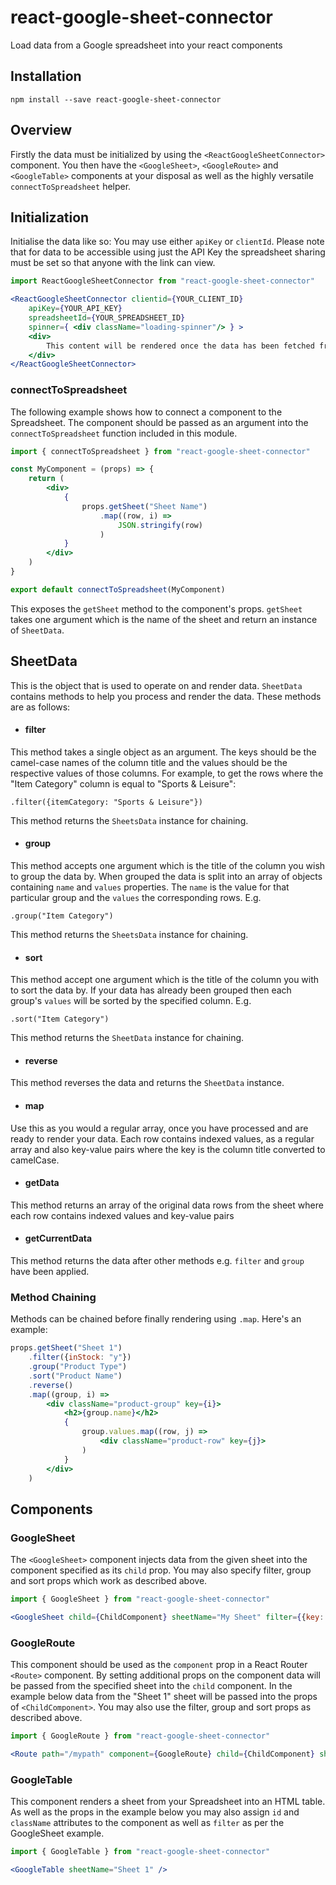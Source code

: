 # react-google-sheet-connector
Load data from a Google spreadsheet into your react components

## Installation
`npm install --save react-google-sheet-connector`

## Overview
Firstly the data must be initialized by using the `<ReactGoogleSheetConnector>` component. You then have the `<GoogleSheet>`, `<GoogleRoute>` and `<GoogleTable>` components at your disposal as well as the highly versatile `connectToSpreadsheet` helper. 

## Initialization
Initialise the data like so:
You may use either `apiKey` or `clientId`. Please note that for data to be accessible using just the API Key the spreadsheet sharing must be set so that anyone with the link can view.
```jsx harmony
import ReactGoogleSheetConnector from "react-google-sheet-connector"

<ReactGoogleSheetConnector clientid={YOUR_CLIENT_ID}
    apiKey={YOUR_API_KEY}
    spreadsheetId={YOUR_SPREADSHEET_ID}
    spinner={ <div className="loading-spinner"/> } >
    <div>
    	This content will be rendered once the data has been fetched from the spreadsheet.
    </div>
</ReactGoogleSheetConnector>
```

### connectToSpreadsheet
The following example shows how to connect a component to the Spreadsheet. The component should be passed as an argument into the `connectToSpreadsheet` function included in this module.
```jsx harmony
import { connectToSpreadsheet } from "react-google-sheet-connector"

const MyComponent = (props) => {
    return (
        <div>
            {
                props.getSheet("Sheet Name")
                    .map((row, i) =>
                        JSON.stringify(row)
                    )
            }        
        </div>
    )
}

export default connectToSpreadsheet(MyComponent) 
```
This exposes the `getSheet` method to the component's props. `getSheet` takes one argument which is the name of the sheet and return an instance of `SheetData`.

## SheetData
This is the object that is used to operate on and render data. `SheetData` contains methods to help you process and render the data. These methods are as follows:

* #### filter
This method takes a single object as an argument. The keys should be the camel-case names of the column title and the values should be the respective values of those columns. For example, to get the rows where the "Item Category" column is equal to "Sports & Leisure":

`.filter({itemCategory: "Sports & Leisure"})`

This method returns the `SheetsData` instance for chaining.

* #### group
This method accepts one argument which is the title of the column you wish to group the data by. When grouped the data is split into an array of objects containing `name` and `values` properties. The `name` is the value for that particular group and the `values` the corresponding rows. E.g.

`.group("Item Category")`

This method returns the `SheetsData` instance for chaining.

* #### sort
This method accept one argument which is the title of the column you with to sort the data by. If your data has already been grouped then each group's `values` will be sorted by the specified column. E.g.

`.sort("Item Category")`

This method returns the `SheetData` instance for chaining.

* #### reverse
This method reverses the data and returns the `SheetData` instance.

* #### map
Use this as you would a regular array, once you have processed and are ready to render your data. Each row contains indexed values, as a regular array and also key-value pairs where the key is the column title converted to camelCase. 

* #### getData
This method returns an array of the original data rows from the sheet where each row contains indexed values and key-value pairs
 
* #### getCurrentData
This method returns the data after other methods e.g. `filter` and `group` have been applied.

### Method Chaining
Methods can be chained before finally rendering using `.map`. Here's an example:
```jsx harmony
props.getSheet("Sheet 1")
    .filter({inStock: "y"})
    .group("Product Type")
    .sort("Product Name")
    .reverse()
    .map((group, i) => 
        <div className="product-group" key={i}>
            <h2>{group.name}</h2>
            {
                group.values.map((row, j) =>
                    <div className="product-row" key={j}>
                )
            }
        </div>    
    )
```

## Components

### GoogleSheet
The `<GoogleSheet>` component injects data from the given sheet into the component specified as its `child` prop. You may also specify filter, group and sort props which work as described above.
```jsx harmony
import { GoogleSheet } from "react-google-sheet-connector"

<GoogleSheet child={ChildComponent} sheetName="My Sheet" filter={{key: "Value"}} group="Column Title" sort="Column to Sort">
```

### GoogleRoute
This component should be used as the `component` prop in a React Router `<Route>` component. By setting additional props on the component data will be passed from the specified sheet into the `child` component. In the example below data from the "Sheet 1" sheet will be passed into the props of `<ChildComponent>`. You may also use the filter, group and sort props as described above.
```jsx harmony
import { GoogleRoute } from "react-google-sheet-connector"

<Route path="/mypath" component={GoogleRoute} child={ChildComponent} sheetName="Sheet 1" />
```

### GoogleTable
This component renders a sheet from your Spreadsheet into an HTML table. As well as the props in the example below you may also assign `id` and `className` attributes to the component as well as `filter` as per the GoogleSheet example.
```jsx harmony
import { GoogleTable } from "react-google-sheet-connector"

<GoogleTable sheetName="Sheet 1" />
```
